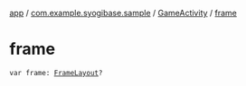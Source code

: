 [app](../../index.md) / [com.example.syogibase.sample](../index.md) / [GameActivity](index.md) / [frame](./frame.md)

# frame

`var frame: `[`FrameLayout`](https://developer.android.com/reference/android/widget/FrameLayout.html)`?`